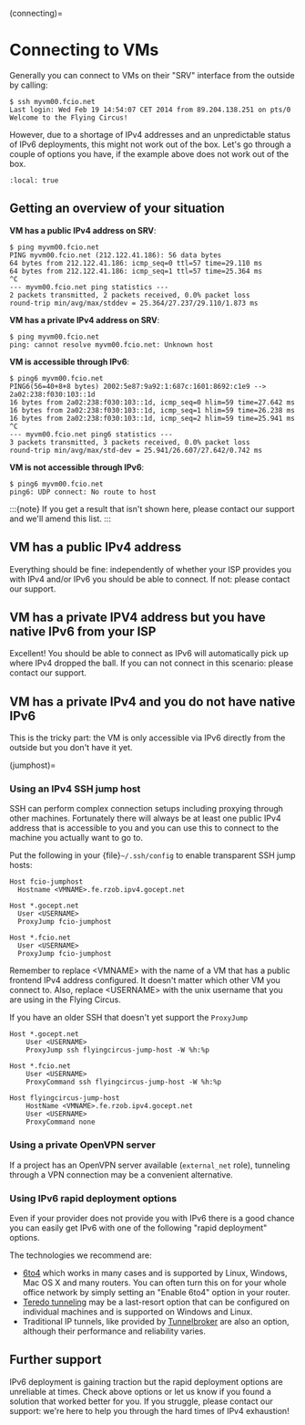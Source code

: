 (connecting)=

# Connecting to VMs

Generally you can connect to VMs on their "SRV" interface from the outside by calling:

```
$ ssh myvm00.fcio.net
Last login: Wed Feb 19 14:54:07 CET 2014 from 89.204.138.251 on pts/0
Welcome to the Flying Circus!
```

However, due to a shortage of IPv4 addresses and an unpredictable status of
IPv6 deployments, this might not work out of the box. Let's go through a
couple of options you have, if the example above does not work out of the box.

```{contents}
:local: true
```

## Getting an overview of your situation

**VM has a public IPv4 address on SRV**:

```
$ ping myvm00.fcio.net
PING myvm00.fcio.net (212.122.41.186): 56 data bytes
64 bytes from 212.122.41.186: icmp_seq=0 ttl=57 time=29.110 ms
64 bytes from 212.122.41.186: icmp_seq=1 ttl=57 time=25.364 ms
^C
--- myvm00.fcio.net ping statistics ---
2 packets transmitted, 2 packets received, 0.0% packet loss
round-trip min/avg/max/stddev = 25.364/27.237/29.110/1.873 ms
```

**VM has a private IPv4 address on SRV**:

```
$ ping myvm00.fcio.net
ping: cannot resolve myvm00.fcio.net: Unknown host
```

**VM is accessible through IPv6**:

```
$ ping6 myvm00.fcio.net
PING6(56=40+8+8 bytes) 2002:5e87:9a92:1:687c:1601:8692:c1e9 --> 2a02:238:f030:103::1d
16 bytes from 2a02:238:f030:103::1d, icmp_seq=0 hlim=59 time=27.642 ms
16 bytes from 2a02:238:f030:103::1d, icmp_seq=1 hlim=59 time=26.238 ms
16 bytes from 2a02:238:f030:103::1d, icmp_seq=2 hlim=59 time=25.941 ms
^C
--- myvm00.fcio.net ping6 statistics ---
3 packets transmitted, 3 packets received, 0.0% packet loss
round-trip min/avg/max/std-dev = 25.941/26.607/27.642/0.742 ms
```

**VM is not accessible through IPv6**:

```
$ ping6 myvm00.fcio.net
ping6: UDP connect: No route to host
```

:::{note}
If you get a result that isn't shown here, please contact our support and we'll amend this list.
:::

## VM has a public IPv4 address

Everything should be fine: independently of whether your ISP provides you with
IPv4 and/or IPv6  you should be able to connect. If not: please contact our
support.

## VM has a private IPV4 address but you have native IPv6 from your ISP

Excellent! You should be able to connect as IPv6 will automatically pick up
where IPv4 dropped the ball. If you can not connect in this scenario: please
contact our support.

## VM has a private IPv4 and you do not have native IPv6

This is the tricky part: the VM is only accessible via IPv6 directly from the
outside but you don't have it yet.

(jumphost)=

### Using an IPv4 SSH jump host

SSH can perform complex connection setups including proxying through other
machines. Fortunately there will always be at least one public IPv4 address
that is accessible to you and you can use this to connect to the machine you
actually want to go to.

Put the following in your {file}`~/.ssh/config` to enable transparent SSH jump
hosts:

```
Host fcio-jumphost
  Hostname <VMNAME>.fe.rzob.ipv4.gocept.net

Host *.gocept.net
  User <USERNAME>
  ProxyJump fcio-jumphost

Host *.fcio.net
  User <USERNAME>
  ProxyJump fcio-jumphost
```

Remember to replace \<VMNAME> with the name of a VM that has a public frontend
IPv4 address configured. It doesn't matter which other VM you connect to. Also,
replace \<USERNAME> with the unix username that you are using in the Flying
Circus.


If you have an older SSH that doesn't yet support the `ProxyJump`

```
Host *.gocept.net
    User <USERNAME>
    ProxyJump ssh flyingcircus-jump-host -W %h:%p

Host *.fcio.net
    User <USERNAME>
    ProxyCommand ssh flyingcircus-jump-host -W %h:%p

Host flyingcircus-jump-host
    HostName <VMNAME>.fe.rzob.ipv4.gocept.net
    User <USERNAME>
    ProxyCommand none
```


### Using a private OpenVPN server

If a project has an OpenVPN server available (`external_net`
role), tunneling through a VPN connection may be a convenient alternative.

### Using IPv6 rapid deployment options

Even if your provider does not provide you with IPv6 there is a good chance you
can easily get IPv6 with one of the following "rapid deployment" options.

The technologies we recommend are:

- [6to4](https://en.wikipedia.org/wiki/6to4) which works in many cases and is
  supported by Linux, Windows, Mac OS X and many routers. You can often turn
  this on for your whole office network by simply setting an "Enable 6to4"
  option in your router.
- [Teredo tunneling](https://en.wikipedia.org/wiki/Teredo_tunneling) may be a last-resort
  option that can be configured on individual machines and is supported on Windows and Linux.
- Traditional IP tunnels, like provided by [Tunnelbroker](https://tunnelbroker.net/)
  are also an option, although their performance and reliability varies.

## Further support

IPv6 deployment is gaining traction but the rapid deployment options are
unreliable at times. Check above options or let us know if you found a solution
that worked better for you. If you struggle, please contact our support: we're
here to help you through the hard times of IPv4 exhaustion!
